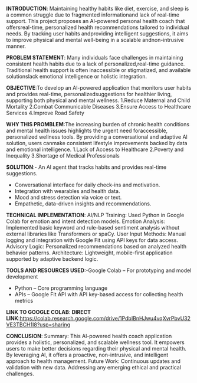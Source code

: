 **INTRODUCTION**: Maintaining healthy habits like diet, exercise, and sleep is a common struggle due to fragmented informationand lack of real-time support. This project proposes an Al-powered personal health coach that offersreal-time, personalized health recommendations tailored to individual needs. By tracking user habits andproviding intelligent suggestions, it aims to improve physical and mental well-being in a scalable andnon-intrusive manner.

**PROBLEM STATEMENT**: Many individuals face challenges in maintaining consistent health habits due to a lack of personalized,real-time guidance. Traditional health support is often inaccessible or stigmatized, and available solutionslack emotional intelligence or holistic integration.

**OBJECTIVE**:To develop an Al-powered application that monitors user habits and provides real-time, personalizedsuggestions for healthier living, supporting both physical and mental wellness.
1.Reduce Maternal and Child Mortality
2.Combat Communicable Diseases
3.Ensure Access to Healthcare Services
4.Improve Road Safety

**WHY THIS PROMBLEM**:The increasing burden of chronic health conditions and mental health issues highlights the urgent need foraccessible, personalized wellness tools. By providing a conversational and adaptive Al solution, users canmake consistent lifestyle improvements backed by data and emotional intelligence.
1.Lack of Access to Healthcare
2.Poverty and Inequality
3.Shortage of Medical Professionals

**SOLUTION**:- An Al agent that tracks habits and provides real-time suggestions.
- Conversational interface for daily check-ins and motivation.
- Integration with wearables and health data.
- Mood and stress detection via voice or text.
- Empathetic, data-driven insights and recommendations.
  
**TECHNICAL IMPLEMENTATION**:
AI/NLP Training: Used Python in Google Colab for emotion and intent detection models.
Emotion Analysis: Implemented basic keyword and rule-based sentiment analysis without
external libraries like Transformers or spaCy.
User Input Methods: Manual logging and integration with Google Fit using API keys for
data access.
Advisory Logic: Personalized recommendations based on analyzed health behavior
patterns.
Architecture: Lightweight, mobile-first application supported by adaptive backend logic.

**TOOLS AND RESOURCES USED**:-Google Colab – For prototyping and model development
- Python – Core programming language
- APIs – Google Fit API with API key-based access for collecting health metrics
  
**LINK TO GOOGLE COLAB**:
**DIRECT LINK**:https://colab.research.google.com/drive/1PdbIBnHJwu4vqXvrPbvU32VE3TBCH1I8?usp=sharing
  
**CONCLUSION**:
  Summary:
This Al-powered health coach application provides a holistic, personalized, and scalable wellness tool. It empowers users to make better decisions regarding their physical and mental health. By leveraging Al, it offers a proactive, non-intrusive, and intelligent approach to health management.
Future Work:
 Continuous updates and validation with new data.
Addressing any emerging ethical and practical challenges.



  



